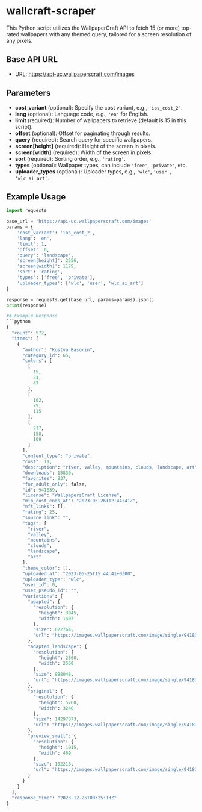 # wallcraft-scraper
This Python script utilizes the WallpaperCraft API to fetch 15 (or more) top-rated wallpapers with any themed query, tailored for a screen resolution of any pixels.

## Base API URL
- URL: https://api-uc.wallpaperscraft.com/images
## Parameters
- **cost_variant** (optional): Specify the cost variant, e.g., `'ios_cost_2'`.
- **lang** (optional): Language code, e.g., `'en'` for English.
- **limit** (required): Number of wallpapers to retrieve (default is 15 in this script).
- **offset** (optional): Offset for paginating through results.
- **query** (required): Search query for specific wallpapers.
- **screen[height]** (required): Height of the screen in pixels.
- **screen[width]** (required): Width of the screen in pixels.
- **sort** (required): Sorting order, e.g., `'rating'`.
- **types** (optional): Wallpaper types, can include `'free'`, `'private'`, etc.
- **uploader_types** (optional): Uploader types, e.g., `'wlc'`, `'user'`, `'wlc_ai_art'`.

## Example Usage

```python
import requests

base_url = 'https://api-uc.wallpaperscraft.com/images'
params = {
    'cost_variant': 'ios_cost_2',
    'lang': 'en',
    'limit': 1,
    'offset': 0,
    'query': 'landscape',
    'screen[height]': 2556,
    'screen[width]': 1179,
    'sort': 'rating',
    'types': ['free', 'private'],
    'uploader_types': ['wlc', 'user', 'wlc_ai_art']
}

response = requests.get(base_url, params=params).json()
print(response)

## Example Response
```python
{
  "count": 572,
  "items": [
    {
      "author": "Kostya Basorin",
      "category_id": 65,
      "colors": [
        [
          15,
          24,
          47
        ],
        [
          102,
          79,
          115
        ],
        [
          217,
          158,
          109
        ]
      ],
      "content_type": "private",
      "cost": 11,
      "description": "river, valley, mountains, clouds, landscape, art",
      "downloads": 15830,
      "favorites": 837,
      "for_adult_only": false,
      "id": 941839,
      "license": "WallpapersCraft License",
      "min_cost_ends_at": "2023-05-26T12:44:41Z",
      "nft_links": [],
      "rating": 25,
      "source_link": "",
      "tags": [
        "river",
        "valley",
        "mountains",
        "clouds",
        "landscape",
        "art"
      ],
      "theme_color": [],
      "uploaded_at": "2023-05-25T15:44:41+0300",
      "uploader_type": "wlc",
      "user_id": 0,
      "user_pseudo_id": "",
      "variations": {
        "adapted": {
          "resolution": {
            "height": 3045,
            "width": 1407
          },
          "size": 622764,
          "url": "https://images.wallpaperscraft.com/image/single/941839_1407x3045.jpg"
        },
        "adapted_landscape": {
          "resolution": {
            "height": 2560,
            "width": 2560
          },
          "size": 998048,
          "url": "https://images.wallpaperscraft.com/image/single/941839_2560x2560.jpg"
        },
        "original": {
          "resolution": {
            "height": 5760,
            "width": 3240
          },
          "size": 14297873,
          "url": "https://images.wallpaperscraft.com/image/single/941839_3240x5760.jpg"
        },
        "preview_small": {
          "resolution": {
            "height": 1015,
            "width": 469
          },
          "size": 102218,
          "url": "https://images.wallpaperscraft.com/image/single/941839_469x1015.jpg"
        }
      }
    }
  ],
  "response_time": "2023-12-25T00:25:13Z"
}
